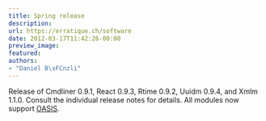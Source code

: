 ```yaml
---
title: Spring release
description:
url: https://erratique.ch/software
date: 2012-03-17T11:42:26-00:00
preview_image:
featured:
authors:
- "Daniel B\xFCnzli"
---
```


<p>Release of Cmdliner 0.9.1, React 0.9.3, Rtime 0.9.2, Uuidm 0.9.4, and Xmlm 1.1.0. Consult the individual release notes for details. All modules now support <a href="http://oasis.ocamlcore.org"><abbr>OASIS</abbr></a>.</p>
